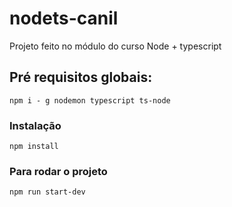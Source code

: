 # nodets-canil
Projeto feito no módulo do curso Node + typescript

## Pré requisitos globais:
`npm i - g nodemon typescript ts-node`

### Instalação 
`npm install`

### Para rodar o projeto 
`npm run start-dev` 
